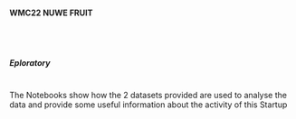 <h4>WMC22 NUWE FRUIT</h4>
<br><br>
<h5>Eploratory</h5>
<br>
The Notebooks show how the 2 datasets provided are used to analyse the data and provide some useful information about the activity of this Startup
